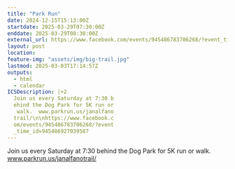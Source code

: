 ```yaml
---
title: "Park Run"
date: 2024-12-15T15:13:00Z
startdate: 2025-03-29T07:30:00Z
enddate: 2025-03-29T08:30:00Z
external_url: https://www.facebook.com/events/945486783706268/?event_time_id=945486927039587
layout: post
location: 
feature-img: "assets/img/big-trail.jpg"
lastmod: 2025-03-03T17:14:57Z
outputs:
  - html
  - calendar
ICSDescription: |+2
  Join us every Saturday at 7:30 b  ehind the Dog Park for 5K run or   walk.  www.parkrun.us/janalfano  trail/\n\nhttps://www.facebook.c  om/events/945486783706268/?event  _time_id=945486927039587
---
```


Join us every Saturday at 7&#58;30 behind the Dog Park for 5K run or walk.  www.parkrun.us/janalfanotrail/<br>
  <br>
  
